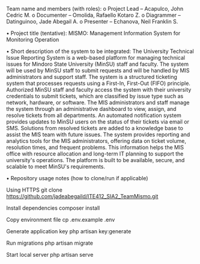 Team name and members (with roles): o Project Lead – Acapulco, John Cedric M. o Documenter – Omolida, Rafaello Kotaro Z. o Diagrammer – Datinguinoo, Jade Abegail A. o Presenter – Echanova, Neil Franklin S.

• Project title (tentative): MISMO: Management Information System for Monitoring Operation

• Short description of the system to be integrated: The University Technical Issue Reporting System is a web-based platform for managing technical issues for Mindoro State University (MinSU) staff and faculty. The system will be used by MinSU staff to submit requests and will be handled by MIS administrators and support staff. The system is a structured ticketing system that processes requests using a First-In, First-Out (FIFO) principle. Authorized MinSU staff and faculty access the system with their university credentials to submit tickets, which are classified by issue type such as network, hardware, or software. The MIS administrators and staff manage the system through an administrative dashboard to view, assign, and resolve tickets from all departments. An automated notification system provides updates to MinSU users on the status of their tickets via email or SMS. Solutions from resolved tickets are added to a knowledge base to assist the MIS team with future issues. The system provides reporting and analytics tools for the MIS administrators, offering data on ticket volume, resolution times, and frequent problems. This information helps the MIS office with resource allocation and long-term IT planning to support the university's operations. The platform is built to be available, secure, and scalable to meet MinSU's requirements.

• Repository usage notes (how to clone/run if applicable)

Using HTTPS
git clone https://github.com/jadeabegaild/ITE412_SIA2_TeamMismo.git

Install dependencies
composer install

Copy environment file
cp .env.example .env

Generate application key
php artisan key:generate

Run migrations
php artisan migrate

Start local server
php artisan serve
